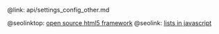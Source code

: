 @link: api/settings_config_other.md

@seolinktop: [open source html5 framework](https://webix.com)
@seolink: [lists in javascript](https://webix.com/widget/list/)